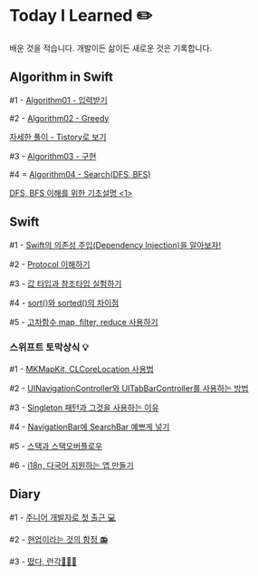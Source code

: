 # Today I Learned ✏️
배운 것을 적습니다. 개발이든 삶이든 새로운 것은 기록합니다.

## Algorithm in Swift

#1 - [Algorithm01 - 입력받기](https://github.com/AnnaBaeTofuMom/TodayILearned/tree/master/Algorithm%20using%20Swift/Algorithm01)

#2 - [Algorithm02 - Greedy](https://github.com/AnnaBaeTofuMom/TodayILearned/tree/master/Algorithm%20using%20Swift/Algorithm02)

[자세한 풀이 - Tistory로 보기](https://ios-developer-storage.tistory.com/entry/Algorithm-Swift-%EB%A1%9C-%ED%91%B8%EB%8A%94-%ED%83%90%EC%9A%95Greedy-%EB%AC%B8%EC%A0%9C-%EB%82%98%EB%8F%99%EB%B9%88%EC%B1%85)

#3 - [Algorithm03 - 구현](https://github.com/AnnaBaeTofuMom/TodayILearned/tree/master/Algorithm%20using%20Swift/Algorithm03)

#4 = [Algorithm04 - Search(DFS, BFS)](https://github.com/AnnaBaeTofuMom/TodayILearned/tree/master/Algorithm%20using%20Swift/Algorithm04)

[DFS, BFS 이해를 위한 기초설명 <1>](https://ios-developer-storage.tistory.com/entry/Algorithm-Swift%EB%A1%9C-%EB%B3%B4%EB%8A%94-DFS-BFS-%EC%9B%90%EB%A6%AC%EB%B6%80%ED%84%B0-%EB%BD%80%EA%B0%9C%EA%B8%B0-1)

## Swift 
#1 - [Swift의 의존성 주입(Dependency Injection)을 알아보자!](https://ios-developer-storage.tistory.com/entry/Swift-Dependency-Injection-%EC%9D%98%EC%A1%B4%EC%84%B1-%EC%A3%BC%EC%9E%85-%EB%B9%84%EC%9C%A0%EB%A1%9C-%EC%89%BD%EA%B2%8C-%EC%9D%B4%ED%95%B4%ED%95%98%EA%B8%B0)

#2 - [Protocol 이해하기](https://ios-developer-storage.tistory.com/entry/iOSSwift-Protocol-%ED%94%84%EB%A1%9C%ED%86%A0%EC%BD%9C%EC%9D%84-%EC%9E%AC%EB%AF%B8%EC%9E%88%EA%B2%8C-%EC%9D%B4%ED%95%B4%ED%95%B4%EB%B3%B4%EC%9E%90?category=986022)

#3 - [값 타입과 참조타입 실험하기](https://ios-developer-storage.tistory.com/entry/Swift-%EC%8A%A4%EC%9C%84%ED%94%84%ED%8A%B8%EC%9D%98-%EA%B0%92-%ED%83%80%EC%9E%85%EA%B3%BC-%EC%B0%B8%EC%A1%B0-%ED%83%80%EC%9E%85-%EC%BD%94%EB%93%9C%EB%A1%9C-%EC%8B%A4%ED%97%98%ED%95%98%EA%B8%B0?category=986022)

#4 - [sort()와 sorted()의 차이점](https://ios-developer-storage.tistory.com/entry/Swift-sort-%EC%99%80-sorted%EC%9D%98-%EC%B0%A8%EC%9D%B4%EC%A0%90%EC%9D%80-%EB%AC%B4%EC%97%87%EC%9D%BC%EA%B9%8C?category=986022)

#5 - [고차함수 map, filter, reduce 사용하기](https://ios-developer-storage.tistory.com/entry/Swift-%EA%B3%A0%EC%B0%A8%ED%95%A8%EC%88%98-map-filter-reduce%EB%A5%BC-%EC%99%84%EC%A0%84-%EC%89%BD%EA%B2%8C-%EC%95%8C%EC%95%84%EB%B3%B4%EC%9E%90)

### 스위프트 토막상식 💡
#1 - [MKMapKit, CLCoreLocation 사용법](https://ios-developer-storage.tistory.com/entry/MKMapKit-CLCoreLocation-%EC%98%88%EC%8B%9C%EB%A1%9C-%EC%89%BD%EA%B2%8C-%EC%9D%B4%ED%95%B4%ED%95%98%EA%B8%B0-%EB%8B%A4%EC%9A%B4%EB%A1%9C%EB%93%9C-%EC%A0%9C%EA%B3%B5?category=986022)

#2 - [UINavigationController와 UITabBarController를 사용하는 방법](https://ios-developer-storage.tistory.com/entry/UINavigationController-%EC%99%80-UITabBarController-%EB%8F%99%EC%8B%9C%EC%97%90-%EC%93%B0%EB%8A%94-%EB%B0%A9%EB%B2%95-Swift?category=986022)

#3 - [Singleton 패턴과 그것을 사용하는 이유](https://ios-developer-storage.tistory.com/entry/iOSSwift-Singleton-%ED%8C%A8%ED%84%B4-%EC%82%AC%EC%9A%A9%EC%9D%98-%EC%9D%B4%EC%9C%A0%EC%99%80-%EC%82%AC%EC%9A%A9-%EB%B0%A9%EB%B2%95?category=986022)

#4 - [NavigationBar에 SearchBar 예쁘게 넣기](https://ios-developer-storage.tistory.com/entry/iOSSwift-Navigation-Bar%EC%97%90-Search-Bar-%EC%98%88%EC%81%98%EA%B2%8C-%EB%84%A3%EB%8A%94-%EB%B2%95?category=986022)

#5 - [스택과 스택오버플로우](https://ios-developer-storage.tistory.com/entry/iOSSwift-%EC%8A%A4%ED%83%9DStack%EA%B3%BC-%EC%8A%A4%ED%83%9D-%EC%98%A4%EB%B2%84%ED%94%8C%EB%A1%9C%EC%9A%B0%EB%9E%80-%EC%98%88%EC%A0%9C%EB%A1%9C-%EC%95%8C%EC%95%84%EB%B3%B4%EA%B8%B0?category=986022)

#6 - [i18n, 다국어 지원하는 앱 만들기](https://ios-developer-storage.tistory.com/entry/Swift-iOS-i18N-Localizing-%EB%8B%A4%EA%B5%AD%EC%96%B4-%EC%A7%80%EC%9B%90%ED%95%98%EB%8A%94-%EC%95%B1-%EB%A7%8C%EB%93%A4%EA%B8%B0)



## Diary

#1 - [주니어 개발자로 첫 출근 💻](https://brunch.co.kr/@mymininic/5)

#2 - [현업이라는 것의 함정 📻](https://brunch.co.kr/@mymininic/6)

#3 - [떴다, 런각🏃🏻‍♀️](https://brunch.co.kr/@mymininic/7)
